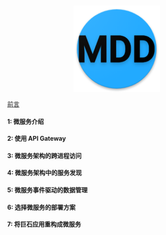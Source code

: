 <p align="center">
   <img width="200" src="mdd.png">
</p>

[前言](foreword.md)

#### 1: 微服务介绍
#### 2: 使用 API Gateway
#### 3: 微服务架构的跨进程访问
#### 4: 微服务架构中的服务发现
#### 5: 微服务事件驱动的数据管理
#### 6: 选择微服务的部署方案
#### 7: 将巨石应用重构成微服务